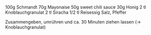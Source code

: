 100g Schmandt
70g Mayonaise
50g sweet chili sauce
30g Honig
2 tl Knoblauchgranulat
2 tl Siracha
1/2 tl Reisessig
Salz, Pfeffer

Zusammengeben, umrühren und ca. 30 Minuten ziehen lassen (→ Knoblauchgranulat)